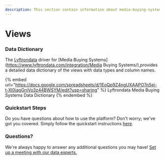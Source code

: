 ```yaml
---
description: This section contain information about media-buying-systems connector views information
---
```


# Views

### Data Dictionary

The [Lyftrondata](https://www.lyftrondata.com/) driver for [Media Buying Systems](https://www.lyftrondata.com/integration/Media Buying Systems/)[ ](https://www.lyftrondata.com/integration/media-buying-systems/)provides a detailed data dictionary of the views with data types and column names.

{% embed url="https://docs.google.com/spreadsheets/d/1EoQp9Z4ngUXAAPO7n5ei-t-Xl0iagGniVo3z44BWSYM/edit?usp=sharing" %}
Lyftrondata Media Buying Systems Data Dictionary
{% endembed %}

### Quickstart Steps

Do you have questions about how to use the platform? Don't worry; we've got you covered. Simply follow the quickstart instructions [here](../../../../quickstart-steps.md).

### Questions? <a href="#questions" id="questions"></a>

We're always happy to answer any additional questions you may have! [Set up a meeting with our data experts.](https://www.lyftrondata.com/book-a-meeting/)


